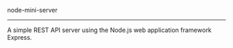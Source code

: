 node-mini-server 

---

A simple REST API server using the Node.js web application framework Express.